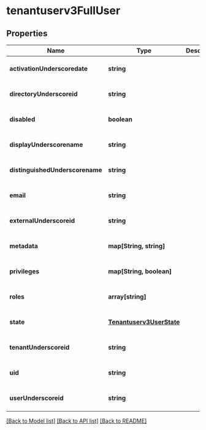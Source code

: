 # tenantuserv3FullUser

## Properties
Name | Type | Description | Notes
------------ | ------------- | ------------- | -------------
**activationUnderscoredate** | **string** |  | [optional] [default to null]
**directoryUnderscoreid** | **string** |  | [optional] [default to null]
**disabled** | **boolean** |  | [optional] [default to null]
**displayUnderscorename** | **string** |  | [optional] [default to null]
**distinguishedUnderscorename** | **string** |  | [optional] [default to null]
**email** | **string** |  | [optional] [default to null]
**externalUnderscoreid** | **string** |  | [optional] [default to null]
**metadata** | **map[String, string]** |  | [optional] [default to null]
**privileges** | **map[String, boolean]** |  | [optional] [default to null]
**roles** | **array[string]** |  | [optional] [default to null]
**state** | [**Tenantuserv3UserState**](Tenantuserv3UserState.md) |  | [optional] [default to null]
**tenantUnderscoreid** | **string** |  | [optional] [default to null]
**uid** | **string** |  | [optional] [default to null]
**userUnderscoreid** | **string** |  | [optional] [default to null]

[[Back to Model list]](../README.md#documentation-for-models) [[Back to API list]](../README.md#documentation-for-api-endpoints) [[Back to README]](../README.md)


